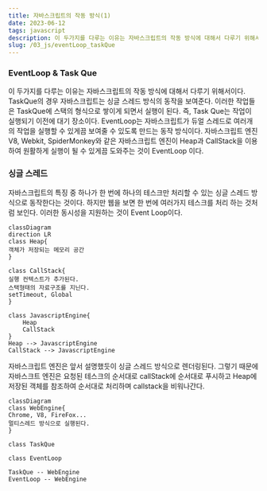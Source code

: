 ```yaml
---
title: 자바스크립트의 작동 방식(1)
date: 2023-06-12
tags: javascript
description: 이 두가지를 다루는 이유는 자바스크립트의 작동 방식에 대해서 다루기 위해서이다. TaskQue의 경우 자바스크립트는 싱글 스레드 방식의 동작을 보여준다. 이러한 작업들은 TaskQue에 스택의 형식으로 쌓이게 되면서 실행이 된다...
slug: /03_js/eventLoop_taskQue
---
```


### EventLoop & Task Que

이 두가지를 다루는 이유는 자바스크립트의 작동 방식에 대해서 다루기 위해서이다. TaskQue의 경우 자바스크립트는 싱글 스레드 방식의 동작을 보여준다. 이러한 작업들은 TaskQue에 스택의 형식으로 쌓이게 되면서 실행이 된다. 즉, Task Que는 작업이 실행되기 이전에 대기 장소이다. EventLoop는 자바스크립트가 듀얼 스레드로 여러개의 작업을 실행할 수 있게끔 보여줄 수 있도록 만드는 동작 방식이다. 자바스크립트 엔진 V8, Webkit, SpiderMonkey와 같은 자바스크립트 엔진이 Heap과 CallStack을 이용하여 원활하게 실행이 될 수 있게끔 도와주는 것이 EventLoop 이다.

### 싱글 스레드

자바스크립트의 특징 중 하나가 한 번에 하나의 테스크만 처리할 수 있는 싱글 스레드 방식으로 동작한다는 것이다. 하지만 웹을 보면 한 번에 여러가지 테스크를 처리 하는 것처럼 보인다. 이러한 동시성을 지원하는 것이 Event Loop이다.

```mermaid
classDiagram
direction LR
class Heap{
객체가 저장되는 메모리 공간
}

class CallStack{
실행 컨텍스트가 추가된다.
스택형태의 자료구조를 지닌다.
setTimeout, Global
}

class JavascriptEngine{
	Heap
	CallStack
}
Heap --> JavascriptEngine
CallStack --> JavascriptEngine
```

자바스크립트 엔진은 앞서 설명했듯이 싱글 스레드 방식으로 렌더링된다. 그렇기 때문에 자바스크트 엔진은 요청된 테스크의 순서대로 callStack에 순서대로 푸시하고 Heap에 저장된 객체를 참조하여 순서대로 처리하며 callstack을 비워나간다.

```mermaid
classDiagram
class WebEngine{
Chrome, V8, FireFox...
멀티스레드 방식으로 실행된다.
}

class TaskQue

class EventLoop

TaskQue -- WebEngine
EventLoop -- WebEngine
```
